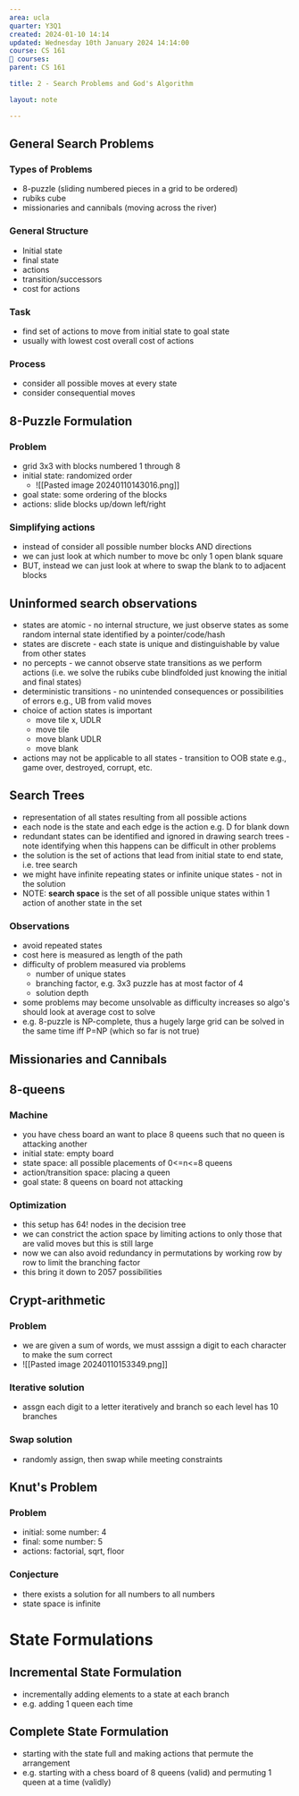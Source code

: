 ```yaml
---
area: ucla
quarter: Y3Q1
created: 2024-01-10 14:14
updated: Wednesday 10th January 2024 14:14:00
course: CS 161
📕 courses:
parent: CS 161

title: 2 - Search Problems and God's Algorithm

layout: note

---
```

## General Search Problems
### Types of Problems
- 8-puzzle (sliding numbered pieces in a grid to be ordered)
- rubiks cube
- missionaries and cannibals (moving across the river)
### General Structure
- Initial state
- final state
- actions
- transition/successors
- cost for actions
### Task
- find set of actions to move from initial state to goal state
- usually with lowest cost overall cost of actions
### Process
- consider all possible moves at every state
- consider consequential moves
## 8-Puzzle Formulation
### Problem
- grid 3x3 with blocks numbered 1 through 8
- initial state: randomized order
	- ![[Pasted image 20240110143016.png]]
- goal state: some ordering of the blocks
- actions: slide blocks up/down left/right
### Simplifying actions
- instead of consider all possible number blocks AND directions
- we can just look at which number to move bc only 1 open blank square
- BUT, instead we can just look at where to swap the blank to to adjacent blocks
## Uninformed search observations
- states are atomic - no internal structure, we just observe states as some random internal state identified by a pointer/code/hash
- states are discrete - each state is unique and distinguishable by value from other states
- no percepts - we cannot observe state transitions as we perform actions (i.e. we solve the rubiks cube blindfolded just knowing the initial and final states)
- deterministic transitions - no unintended consequences or possibilities of errors e.g., UB from valid moves
- choice of action states is important
	- move tile x, UDLR
	- move tile
	- move blank UDLR
	- move blank
- actions may not be applicable to all states - transition to OOB state e.g., game over, destroyed, corrupt, etc.

## Search Trees
- representation of all states resulting from all possible actions
- each node is the state and each edge is the action e.g. D for blank down
- redundant states can be identified and ignored in drawing search trees - note identifying when this happens can be difficult in other problems
- the solution is the set of actions that lead from initial state to end state, i.e. tree search
- we might have infinite repeating states or infinite unique states - not in the solution
- NOTE: __search space__ is the set of all possible unique states within 1 action of another state in the set
### Observations
- avoid repeated states
- cost here is measured as length of the path
- difficulty of problem measured via problems
	- number of unique states
	- branching factor, e.g. 3x3 puzzle has at most factor of 4
	- solution depth
- some problems may become unsolvable as difficulty increases so algo's should look at average cost to solve
- e.g. 8-puzzle is NP-complete, thus a hugely large grid can be solved in the same time iff P=NP (which so far is not true)
## Missionaries and Cannibals
## 8-queens
### Machine
- you have chess board an want to place 8 queens such that no queen is attacking another
- initial state: empty board
- state space: all possible placements of 0<=n<=8 queens
- action/transition space: placing a queen
- goal state: 8 queens on board not attacking
### Optimization
- this setup has 64! nodes in the decision tree
- we can constrict the action space by limiting actions to only those that are valid moves but this is still large
- now we can also avoid redundancy in permutations by working row by row to limit the branching factor
- this bring it down to 2057 possibilities

## Crypt-arithmetic
### Problem
- we are given a sum of words, we must asssign a digit to each character to make the sum correct
- ![[Pasted image 20240110153349.png]]
### Iterative solution
- assgn each digit to a letter iteratively and branch so each level has 10 branches
### Swap solution
- randomly assign, then swap while meeting constraints

## Knut's Problem
### Problem
- initial: some number: 4
- final: some number: 5
- actions: factorial, sqrt, floor
### Conjecture
- there exists a solution for all numbers to all numbers
- state space is infinite


# State Formulations
## Incremental State Formulation
- incrementally adding elements to a state at each branch
- e.g. adding 1 queen each time
## Complete State Formulation
- starting with the state full and making actions that permute the arrangement
- e.g. starting with a chess board of 8 queens (valid) and permuting 1 queen at a time (validly)
